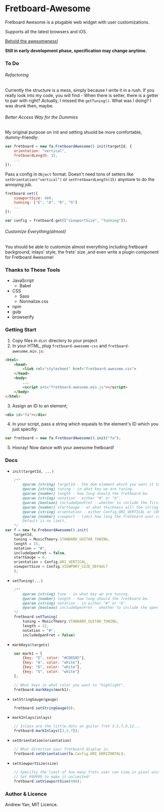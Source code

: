 # Fretboard-Awesome
Fretboard Awesome is a plugable web widget with user customizations.

Supports all the latest browsers and iOS.

[Behold the awesomeness!](http://zushenyan.github.io/Fretboard-Awesome/)

**Still in early development phase, specification may change anytime.**

### To Do
###### Refactoring
Currently the structure is a mess, simply because I write it in a rush. If you really look into my code, you will find - When there is setter, there is a getter to pair with right? Actually, I missed the `getTuning()`. What was I doing? I was drunk then, maybe.
###### Better Access Way for the Dummies
My original purpose on init and setting shuold be more comfortable, dummy-friendly:
```JavaScript
var fretboard = new fa.FretboardAwesome().init(targetId, {
	orientation: "vertical",
	fretboardLength: 15,
	...
});
```
Pass a config in `Object` format. Doesn't need tons of setters like `setOrientation("vertical")` or `setFretboardLength(15)` anymore to do the annoying job.
```JavaScript
fretboard.set({
	viewportSize: 400,
	tunning: ["E", "A", "D", "G"]
	...
});

var config = fretboard.get(["viewportSize", "tunning"]);
```
###### Customize Everything(almost)
You should be able to customize almost everything including fretboard background, inlays' style, the frets' size ,and even write a plugin component for Fretboard Awesome!

### Thanks to These Tools
* JavaScript
  * Babel
* CSS
  * Sass
  * Normalize.css
* npm
* gulp
* browserify

### Getting Start
1. Copy files in `dist` directory to your project
2. In your HTML, plug `fretboard-awesome-css` and `fretboard-awesome.min.js`:
```html
<html>
    <head>
        <link rel="stylesheet" href="fretboard-awesome.css">
    </head>
    <body>
        ...
        <script src="fretboard-awesome.min.js"></script>
    </body>
</html>
```
3. Assign an ID to an element;
```html
<div id="fa"></div>
```
4. In your script, pass a string which equeals to the element's ID which you just specifiy:
```javascript
var fretboard = new fa.FretboardAwesome().init("fa");
```
5. Hooray! Now dance with your awesome fretboard!

### Docs
* `init(targetId, ...)`
```javascript
    /**
		@param {string} targetId - the dom element which you want it to generate FretboardAwesome.
		@param {string} tuning - in what key we are tuning.
		@param {number} length - how long should the fretboard be.
		@param {string} notation - either "#" or "b".
		@param {boolean} includeOpenFret - whether to include the first open fret.
		@param {number} startGauge - at what thickness will the string start decreasing.
		@param {string} orientation - either Config.ORI_VERTICAL or CONFIG_ORI_HORIZONTAL.
		@param {number} viewport - limit how long the fretboard user can view in pixel unit.
		Default is no limit.
	*/
var f = new fa.FreboardAwesome().init(
    targetId,
    tuning = MusicTheory.STANDARD_GUITAR_TUNING,
	length = 15,
	notation = "#",
	includeOpenFret = false,
	startGauge = 6,
	orientation = Config.ORI_VERTICAL,
	viewportSize = Config.VIEWPORT_SIZE_DEFAULT
    );
```

* `setTuning(...)`
```javascript
    /**
		@param {string} tune - in what key we are tuning.
		@param {number} length - how long should the fretboard be.
		@param {string} notation - in either "#" or "b".
		@param {boolean} includeOpenFret - whether to include the open fret.
	*/
	fretboard.setTuning(
	    tuning = MusicTheory.STANDARD_GUITAR_TUNING,
	    length = 12,
	    notation = "#",
	    includeOpenFret = false)
```

* `markKeys(targets)`
```javascript
    var mark1 = [
		{key: "E", color: "#CD8585"},
		{key: "A", color: "white"},
		{key: "D", color: "white"},
		{key: "G", color: "white"}
	];

	// What keys in what color you want to "highlight".
	fretboard.markKeys(mark1);
```

* `setStringGauge(gauge)`
```javascript
    fretboard.setStringGauge(6);
```

* `markInlays(inlays)`
```javascript
    // Inlays are the little dots on guitar fret 3,5,7,9,12...
    fretboard.markInlays([3,5,7]);
```

* `setOrientation(orientation)`
```javascript
    // What direction your fretboard display in.
    fretboard.setOrientation(fa.Config.ORI_HORIZONTAL);
```

* `setViewportSize(size)`
```javascript
    // Specifiy the limit of how many frets user can view in pixel unit.
    // Set 999999 to make it unlimited!
    fretboard.setViewportSize(400);
```

### Author & Licence
Andrew Yan, MIT Licence.
